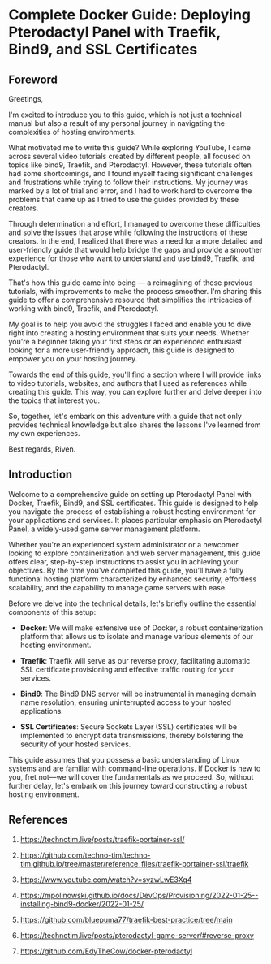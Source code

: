 # **Complete Docker Guide: Deploying Pterodactyl Panel with Traefik, Bind9, and SSL Certificates**

## **Foreword**

Greetings,

I'm excited to introduce you to this guide, which is not just a technical manual but also a result of my personal journey in navigating the complexities of hosting environments.

What motivated me to write this guide? While exploring YouTube, I came across several video tutorials created by different people, all focused on topics like bind9, Traefik, and Pterodactyl. However, these tutorials often had some shortcomings, and I found myself facing significant challenges and frustrations while trying to follow their instructions. My journey was marked by a lot of trial and error, and I had to work hard to overcome the problems that came up as I tried to use the guides provided by these creators.

Through determination and effort, I managed to overcome these difficulties and solve the issues that arose while following the instructions of these creators. In the end, I realized that there was a need for a more detailed and user-friendly guide that would help bridge the gaps and provide a smoother experience for those who want to understand and use bind9, Traefik, and Pterodactyl.

That's how this guide came into being — a reimagining of those previous tutorials, with improvements to make the process smoother. I'm sharing this guide to offer a comprehensive resource that simplifies the intricacies of working with bind9, Traefik, and Pterodactyl.

My goal is to help you avoid the struggles I faced and enable you to dive right into creating a hosting environment that suits your needs. Whether you're a beginner taking your first steps or an experienced enthusiast looking for a more user-friendly approach, this guide is designed to empower you on your hosting journey.

Towards the end of this guide, you'll find a section where I will provide links to video tutorials, websites, and authors that I used as references while creating this guide. This way, you can explore further and delve deeper into the topics that interest you.

So, together, let's embark on this adventure with a guide that not only provides technical knowledge but also shares the lessons I've learned from my own experiences.

Best regards, Riven.

## **Introduction**

Welcome to a comprehensive guide on setting up Pterodactyl Panel with Docker, Traefik, Bind9, and SSL certificates. This guide is designed to help you navigate the process of establishing a robust hosting environment for your applications and services. It places particular emphasis on Pterodactyl Panel, a widely-used game server management platform.

Whether you're an experienced system administrator or a newcomer looking to explore containerization and web server management, this guide offers clear, step-by-step instructions to assist you in achieving your objectives. By the time you've completed this guide, you'll have a fully functional hosting platform characterized by enhanced security, effortless scalability, and the capability to manage game servers with ease.

Before we delve into the technical details, let's briefly outline the essential components of this setup:

- **Docker**: We will make extensive use of Docker, a robust containerization platform that allows us to isolate and manage various elements of our hosting environment.

- **Traefik**: Traefik will serve as our reverse proxy, facilitating automatic SSL certificate provisioning and effective traffic routing for your services.

- **Bind9**: The Bind9 DNS server will be instrumental in managing domain name resolution, ensuring uninterrupted access to your hosted applications.

- **SSL Certificates**: Secure Sockets Layer (SSL) certificates will be implemented to encrypt data transmissions, thereby bolstering the security of your hosted services.

This guide assumes that you possess a basic understanding of Linux systems and are familiar with command-line operations. If Docker is new to you, fret not—we will cover the fundamentals as we proceed. So, without further delay, let's embark on this journey toward constructing a robust hosting environment.



## **References**

1. https://technotim.live/posts/traefik-portainer-ssl/
2. https://github.com/techno-tim/techno-tim.github.io/tree/master/reference_files/traefik-portainer-ssl/traefik
3. https://www.youtube.com/watch?v=syzwLwE3Xq4
4. https://mpolinowski.github.io/docs/DevOps/Provisioning/2022-01-25--installing-bind9-docker/2022-01-25/
5. https://github.com/bluepuma77/traefik-best-practice/tree/main

6. https://technotim.live/posts/pterodactyl-game-server/#reverse-proxy
7. https://github.com/EdyTheCow/docker-pterodactyl